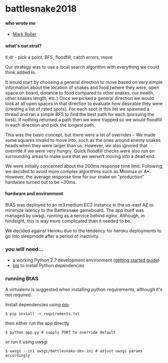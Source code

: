 # battlesnake2018

#### who wrote me

* [Mark Roller](https://github.com/rollerbrick)

#### what's our strat?

tl;dr - pick a point, BFS, floodfill, catch errors, move

Our strategy was to use a local search algorithm with everything we could think added in.

It would start by choosing a general direction to move based on very simple information about the location of snakes and food (where they were, open space on board, distance to food compared to other snakes, our health, other snakes length, etc.) Once we picked a general direction we would look at all open spaces in that direction to evaluate how desirable they were (creating a list of rated spots). For each spot in this list we spawned a thread and ran a simple BFS to find the best path for each (pursuing the best). If nothing returned a path then we were trapped so we would floodfill in each direction and pick the longest path.

This was the basic concept, but there were a lot of overrides – We made some squares invalid to move into, such as the ones around enemy snakes heads when they were larger than us. However, we also ignored that override if we were very hungry. Quick floodfill checks were also run on surrounding areas to make sure that we weren’t moving into a dead end.

We were initially concerned about the 200ms response time limit. Following, we decided to avoid more complex algorithms such as Minimax or A*. However, the average response time for our snake on "production" hardware turned out to be ~30ms.

#### hardware and environment

BtAS was deployed to an m3.medium EC2 instance in the us-east AZ to minimize latency to the Battlesnake gameboard. The app itself was managed by uwsgi, running as a service behind nginx. Although, in hindsight, this is way more complicated than it needed to be.

We decided against Heroku due to the tendency for heroku deployments to go into sleepmode after a period of inactivity.

### you will need...

* a working Python 2.7 development environment ([getting started guide](http://hackercodex.com/guide/python-development-environment-on-mac-osx/))
* [pip](https://pip.pypa.io/en/latest/installing.html) to install Python dependencies

### running BtAS

A virtualenv is suggested when installing python requirements, although it's not required.

Install dependencies using [pip](https://pip.pypa.io/en/latest/installing.html):
```
$ pip install -r requirements.txt
```

then either run the app directly

```
$ python app.py # supply PORT to override default
```

or run it using uwsgi

```
$ uwsgi --ini uwsgi/battlesnake-dev.ini # adjust uwsgi params accordingly
```

